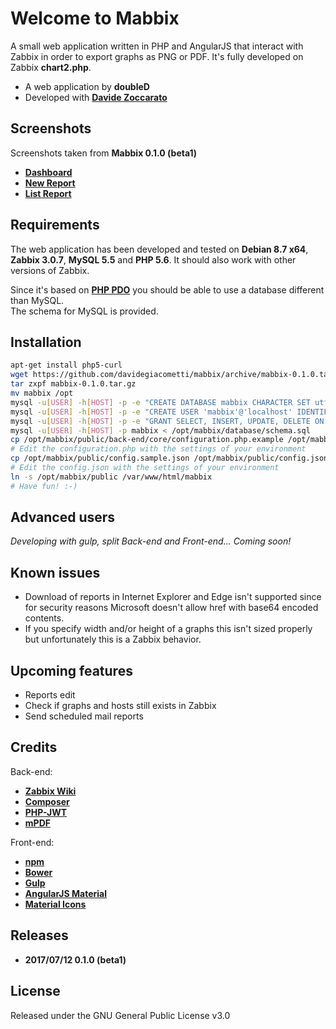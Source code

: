 Welcome to Mabbix
======

A small web application written in PHP and AngularJS that interact with Zabbix in order to export graphs as PNG or PDF. It's fully developed on Zabbix **chart2.php**.

* A web application by **doubleD**
* Developed with **[Davide Zoccarato](https://github.com/dzoccarato)**

Screenshots
-----------

Screenshots taken from **Mabbix 0.1.0 (beta1)**

* **[Dashboard](https://raw.githubusercontent.com/davidegiacometti/mabbix/master/screenshots/dashboard.png)**
* **[New Report](https://raw.githubusercontent.com/davidegiacometti/mabbix/master/screenshots/new-report.png)**
* **[List Report](https://raw.githubusercontent.com/davidegiacometti/mabbix/master/screenshots/list-report.png)**

Requirements
------------

The web application has been developed and tested on **Debian 8.7 x64**, **Zabbix 3.0.7**, **MySQL 5.5** and **PHP 5.6**.
It should also work with other versions of Zabbix.

Since it's based on **[PHP PDO](http://php.net/manual/en/book.pdo.php)** you should be able to use a database different than MySQL.  
The schema for MySQL is provided.

Installation
------------

```bash
apt-get install php5-curl
wget https://github.com/davidegiacometti/mabbix/archive/mabbix-0.1.0.tar.gz
tar zxpf mabbix-0.1.0.tar.gz
mv mabbix /opt
mysql -u[USER] -h[HOST] -p -e "CREATE DATABASE mabbix CHARACTER SET utf8"
mysql -u[USER] -h[HOST] -p -e "CREATE USER 'mabbix'@'localhost' IDENTIFIED BY '[PASSWORD]'"
mysql -u[USER] -h[HOST] -p -e "GRANT SELECT, INSERT, UPDATE, DELETE ON mabbix.* TO 'mabbix'@'localhost'"
mysql -u[USER] -h[HOST] -p mabbix < /opt/mabbix/database/schema.sql
cp /opt/mabbix/public/back-end/core/configuration.php.example /opt/mabbix/public/back-end/core/configuration.php
# Edit the configuration.php with the settings of your environment
cp /opt/mabbix/public/config.sample.json /opt/mabbix/public/config.json
# Edit the config.json with the settings of your environment
ln -s /opt/mabbix/public /var/www/html/mabbix
# Have fun! :-)
```

Advanced users
--------------

_Developing with gulp, split Back-end and Front-end... Coming soon!_

Known issues
------------

* Download of reports in Internet Explorer and Edge isn't supported since for security reasons Microsoft doesn't allow href with base64 encoded contents.
* If you specify width and/or height of a graphs this isn't sized properly but unfortunately this is a Zabbix behavior.

Upcoming features
-----------------

* Reports edit
* Check if graphs and hosts still exists in Zabbix
* Send scheduled mail reports

Credits
-------

Back-end:
* **[Zabbix Wiki](https://www.zabbix.org/wiki/Get_Graph_Image_PHP)**
* **[Composer](https://github.com/composer/composer)**
* **[PHP-JWT](https://github.com/firebase/php-jwt)**
* **[mPDF](https://github.com/mpdf/mpdf)**

Front-end:
* **[npm](https://www.npmjs.com)**
* **[Bower](https://bower.io)**
* **[Gulp](http://gulpjs.com)**
* **[AngularJS Material](https://material.angularjs.org)**
* **[Material Icons](https://material.io/icons)**

Releases
--------

* **2017/07/12 0.1.0 (beta1)**

License
-------

Released under the GNU General Public License v3.0